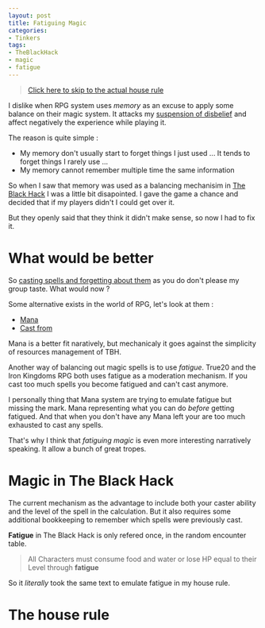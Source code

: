 ```yaml
---
layout: post
title: Fatiguing Magic
categories: 
- Tinkers
tags: 
- TheBlackHack
- magic
- fatigue
---
```


> [Click here to skip to the actual house rule](#the-house-rule)

I dislike when RPG system uses _memory_ as an excuse to apply some balance on their magic system. It attacks my [suspension of disbelief](https://en.wikipedia.org/wiki/Suspension_of_disbelief) and affect negatively the experience while playing it.

The reason is quite simple : 
* My memory don't usually start to forget things I just used ... It tends to forget things I rarely use ...
* My memory cannot remember multiple time the same information

So when I saw that memory was used as a balancing mechanisim in [The Black Hack](/tags/TheBlackHack) I was a little bit disapointed. I gave the game a chance and decided that if my players didn't I could get over it.

But they openly said that they think it didn't make sense, so now I had to fix it.

# What would be better

So [casting spells and forgetting about them](https://tvtropes.org/pmwiki/pmwiki.php/Main/VancianMagic) as you do don't please my group taste. What would now ? 

Some alternative exists in the world of RPG, let's look at them :
* [Mana](https://tvtropes.org/pmwiki/pmwiki.php/Main/Mana)
* [Cast from ](https://tvtropes.org/pmwiki/pmwiki.php/Main/CastFromHitPoints)

Mana is a better fit naratively, but mechanicaly it goes against the simplicity of resources management of TBH.

Another way of balancing out magic spells is to use  _fatigue_. True20 and the Iron Kingdoms RPG both uses fatigue as a moderation mechanism. If you cast too much spells you become fatigued and can't cast anymore.
 
I personally thing that Mana system are trying to emulate fatigue but missing the mark. Mana representing what you can do  _before_  getting fatigued. And that when you don't have any Mana left your are too much exhausted to cast any spells.
 
That's why I think that  _fatiguing magic_  is even more interesting narratively speaking. It allow a bunch of great tropes.

# Magic in The Black Hack
 
The current mechanism as the advantage to include both your caster ability and the level of the spell in the calculation. But it also requires some additional bookkeeping to remember which spells were previously cast.
 
**Fatigue** in The Black Hack is only refered once, in the random encounter table.
 
> All Characters must consume food and water or lose HP equal to their Level through **fatigue**

So it _literally_ took the same text to emulate fatigue in my house rule.

# The house rule

<!--stackedit_data:
eyJoaXN0b3J5IjpbLTE3MTgzMDIwNDAsLTE5NDEzNjY0MDUsLT
k3OTEyNzUxMSwxMzA1MDk2MDc1XX0=
-->